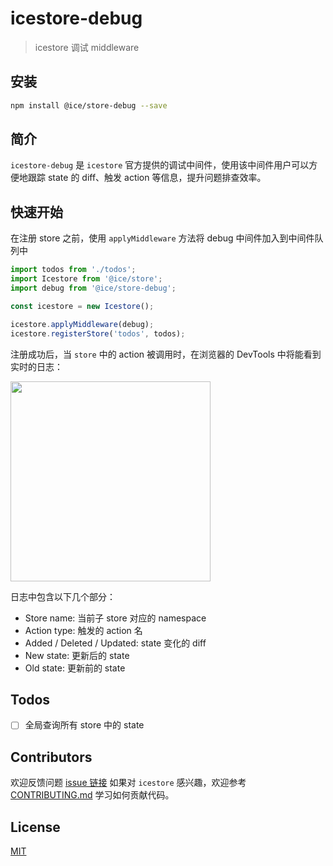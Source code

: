 # icestore-debug

> icestore 调试 middleware


## 安装

```bash
npm install @ice/store-debug --save
```

## 简介

`icestore-debug` 是 `icestore` 官方提供的调试中间件，使用该中间件用户可以方便地跟踪 state 的 diff、触发 action 等信息，提升问题排查效率。

## 快速开始

在注册 store 之前，使用 `applyMiddleware` 方法将 debug 中间件加入到中间件队列中

```javascript
import todos from './todos';
import Icestore from '@ice/store';
import debug from '@ice/store-debug';

const icestore = new Icestore();

icestore.applyMiddleware(debug);
icestore.registerStore('todos', todos);
```

注册成功后，当 `store` 中的 action 被调用时，在浏览器的 DevTools
中将能看到实时的日志：

<img src="https://user-images.githubusercontent.com/5419233/62607025-ee0de400-b92f-11e9-8936-6b6370672f27.png"  width="320" />

日志中包含以下几个部分：

* Store name: 当前子 store 对应的 namespace
* Action type: 触发的 action 名
* Added / Deleted / Updated: state 变化的 diff
* New state: 更新后的 state
* Old state: 更新前的 state

## Todos

- [ ] 全局查询所有 store 中的 state

## Contributors

欢迎反馈问题 [issue 链接](https://github.com/alibaba/ice/issues/new)
如果对 `icestore` 感兴趣，欢迎参考 [CONTRIBUTING.md](https://github.com/alibaba/ice/blob/master/.github/CONTRIBUTING.md) 学习如何贡献代码。

## License

[MIT](LICENSE)


